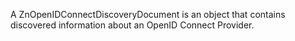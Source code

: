 A ZnOpenIDConnectDiscoveryDocument is an object that contains discovered information about an OpenID Connect Provider.